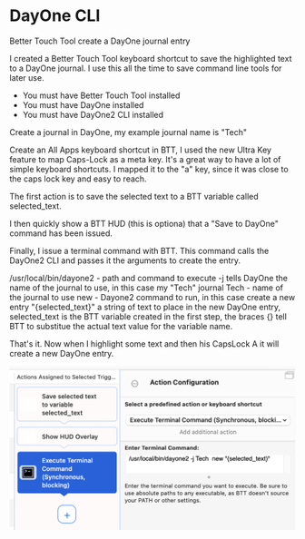 # DayOne CLI
Better Touch Tool create a DayOne journal entry

I created a Better Touch Tool keyboard shortcut to save the highlighted text to a DayOne journal. I use this all the time to save command line tools for later use.

* You must have Better Touch Tool installed
* You must have DayOne installed
* You must have DayOne2 CLI installed

Create a journal in DayOne, my example journal name is "Tech"

Create an All Apps keyboard shortcut in BTT, I used the new Ultra Key feature to map Caps-Lock as a meta key. It's a great way to have a lot of simple keyboard shortcuts. I mapped it to the "a" key, since it was close to the caps lock key and easy to reach.

The first action is to save the selected text to a BTT variable called selected_text.

I then quickly show a BTT HUD (this is optiona) that a "Save to DayOne" command has been issued.

Finally, I issue a terminal command with BTT. This command calls the DayOne2 CLI and passes it the arguments to create the entry.

/usr/local/bin/dayone2 - path and command to execute
-j tells DayOne the name of the journal to use, in this case my "Tech" journal
Tech - name of the journal to use
new - Dayone2 command to run, in this case create a new entry
"{selected_text}" a string of text to place in the new DayOne entry, selected_text is the BTT variable created in the first step, the braces {} tell BTT to substitue the actual text value for the variable name.

That's it. Now when I highlight some text and then his CapsLock A it will create a new DayOne entry.

![BTT Command](https://github.com/dougpark/dayone/blob/main/btt_dayone.png?raw=true)
